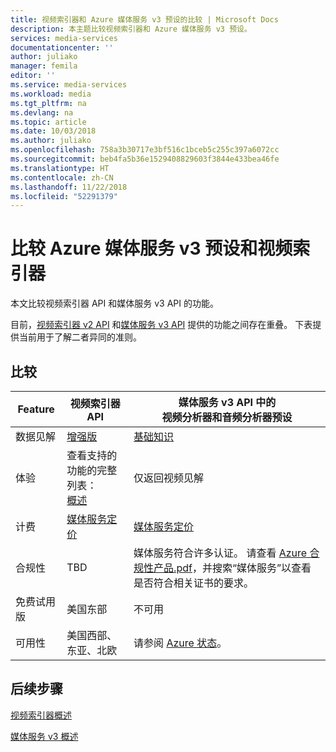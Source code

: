 ```yaml
---
title: 视频索引器和 Azure 媒体服务 v3 预设的比较 | Microsoft Docs
description: 本主题比较视频索引器和 Azure 媒体服务 v3 预设。
services: media-services
documentationcenter: ''
author: juliako
manager: femila
editor: ''
ms.service: media-services
ms.workload: media
ms.tgt_pltfrm: na
ms.devlang: na
ms.topic: article
ms.date: 10/03/2018
ms.author: juliako
ms.openlocfilehash: 758a3b30717e3bf516c1bceb5c255c397a6072cc
ms.sourcegitcommit: beb4fa5b36e1529408829603f3844e433bea46fe
ms.translationtype: HT
ms.contentlocale: zh-CN
ms.lasthandoff: 11/22/2018
ms.locfileid: "52291379"
---
```

# <a name="compare-azure-media-services-v3-presets-and-video-indexer"></a>比较 Azure 媒体服务 v3 预设和视频索引器 

本文比较视频索引器 API 和媒体服务 v3 API 的功能。 

目前，[视频索引器 v2 API](https://api-portal.videoindexer.ai/) 和[媒体服务 v3 API](https://github.com/Azure/azure-rest-api-specs/blob/master/specification/mediaservices/resource-manager/Microsoft.Media/stable/2018-07-01/Encoding.json) 提供的功能之间存在重叠。 下表提供当前用于了解二者异同的准则。 

## <a name="compare"></a>比较

|Feature|视频索引器 API |媒体服务 v3 API 中的<br/>视频分析器和音频分析器预设|
|---|---|---|
|数据见解|[增强版](video-indexer-output-json-v2.md) |[基础知识](../latest/intelligence-concept.md)|
|体验|查看支持的功能的完整列表： <br/> [概述](video-indexer-overview.md)|仅返回视频见解|
|计费|[媒体服务定价](https://azure.microsoft.com/pricing/details/media-services/#analytics)|[媒体服务定价](https://azure.microsoft.com/pricing/details/media-services/#analytics)|
|合规性|TBD|媒体服务符合许多认证。 请查看 [Azure 合规性产品.pdf](https://gallery.technet.microsoft.com/Overview-of-Azure-c1be3942/file/178110/23/Microsoft%20Azure%20Compliance%20Offerings.pdf)，并搜索“媒体服务”以查看是否符合相关证书的要求。|
|免费试用版|美国东部|不可用|
|可用性 |美国西部、东亚、北欧|请参阅 [Azure 状态](https://azure.microsoft.com/global-infrastructure/services/?products=media-services)。|

## <a name="next-steps"></a>后续步骤

[视频索引器概述](video-indexer-overview.md)

[媒体服务 v3 概述](../latest/media-services-overview.md)
